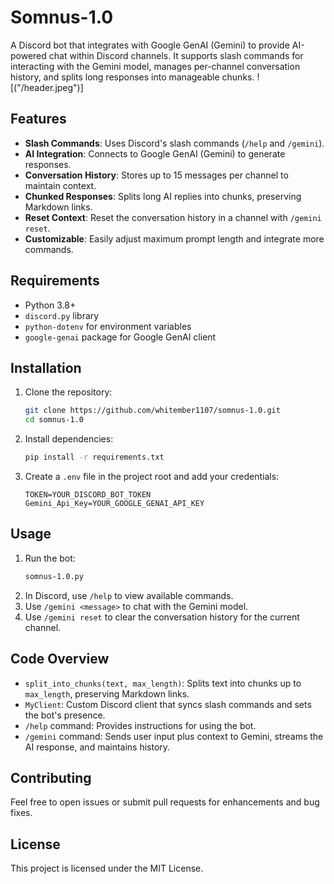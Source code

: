 # Somnus-1.0

A Discord bot that integrates with Google GenAI (Gemini) to provide AI-powered chat within Discord channels. It supports slash commands for interacting with the Gemini model, manages per-channel conversation history, and splits long responses into manageable chunks.
![("/header.jpeg")]

## Features

- **Slash Commands**: Uses Discord's slash commands (`/help` and `/gemini`).
- **AI Integration**: Connects to Google GenAI (Gemini) to generate responses.
- **Conversation History**: Stores up to 15 messages per channel to maintain context.
- **Chunked Responses**: Splits long AI replies into chunks, preserving Markdown links.
- **Reset Context**: Reset the conversation history in a channel with `/gemini reset`.
- **Customizable**: Easily adjust maximum prompt length and integrate more commands.

## Requirements

- Python 3.8+
- `discord.py` library
- `python-dotenv` for environment variables
- `google-genai` package for Google GenAI client

## Installation

1. Clone the repository:
   ```bash
   git clone https://github.com/whitember1107/somnus-1.0.git
   cd somnus-1.0
   ```
2. Install dependencies:
   ```bash
   pip install -r requirements.txt
   ```
3. Create a `.env` file in the project root and add your credentials:
   ```env
   TOKEN=YOUR_DISCORD_BOT_TOKEN
   Gemini_Api_Key=YOUR_GOOGLE_GENAI_API_KEY
   ```

## Usage

1. Run the bot:
   ```bash
   somnus-1.0.py
   ```
2. In Discord, use `/help` to view available commands.
3. Use `/gemini <message>` to chat with the Gemini model.
4. Use `/gemini reset` to clear the conversation history for the current channel.

## Code Overview

- `split_into_chunks(text, max_length)`: Splits text into chunks up to `max_length`, preserving Markdown links.
- `MyClient`: Custom Discord client that syncs slash commands and sets the bot's presence.
- `/help` command: Provides instructions for using the bot.
- `/gemini` command: Sends user input plus context to Gemini, streams the AI response, and maintains history.

## Contributing

Feel free to open issues or submit pull requests for enhancements and bug fixes.

## License

This project is licensed under the MIT License.


